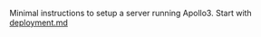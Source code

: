 <!-- vim-markdown-toc GFM -->

<!-- vim-markdown-toc -->

Minimal instructions to setup a server running Apollo3. Start with [deployment.md](docs/deployment/deployment.md)
